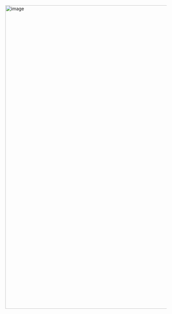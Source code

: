 <img width="1024" height="948" alt="image" src="https://github.com/user-attachments/assets/76095c41-ee71-46f3-a325-dfa81a2dd191" />
